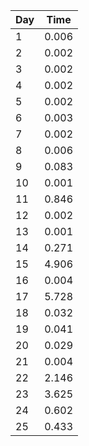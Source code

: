 | Day | Time       |
| --- | ---------- |
| 1   | 0.006      |
| 2   | 0.002      |
| 3   | 0.002      |
| 4   | 0.002      |
| 5   | 0.002      |
| 6   | 0.003      |
| 7   | 0.002      |
| 8   | 0.006      |
| 9   | 0.083      |
| 10  | 0.001      |
| 11  | 0.846      |
| 12  | 0.002      |
| 13  | 0.001      |
| 14  | 0.271      |
| 15  | 4.906      |
| 16  | 0.004      |
| 17  | 5.728      |
| 18  | 0.032      |
| 19  | 0.041      |
| 20  | 0.029      |
| 21  | 0.004      |
| 22  | 2.146      |
| 23  | 3.625      |
| 24  | 0.602      |
| 25  | 0.433      |
